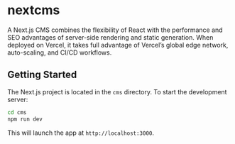 # nextcms
A Next.js CMS combines the flexibility of React with the performance and SEO advantages of server-side rendering and static generation. When deployed on Vercel, it takes full advantage of Vercel’s global edge network, auto-scaling, and CI/CD workflows.

## Getting Started

The Next.js project is located in the `cms` directory. To start the development server:

```bash
cd cms
npm run dev
```

This will launch the app at `http://localhost:3000`.
